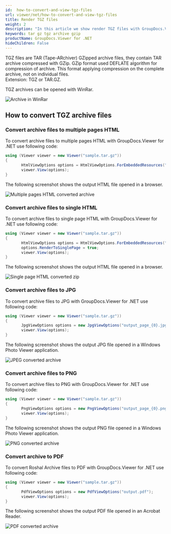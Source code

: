 ```yaml
---
id:  how-to-convert-and-view-tgz-files
url: viewer/net/how-to-convert-and-view-tgz-files
title: Render TGZ files
weight: 2
description: "In this article we show render TGZ files with GroupDocs.Viewer within your .NET applications."
keywords: tar gz tgz archive gzip
productName: GroupDocs.Viewer for .NET
hideChildren: False
---
```


TGZ files are TAR (Tape-ARchiver) GZipped archive files, they contain TAR archive compressed with GZip.
GZip format used DEFLATE algorithm for compression of archive. This format applying compression on the complete archive, not on individual files. \
Extension: TGZ or TAR.GZ.

TGZ archives can be opened with WinRar.

![Archive in WinRar](/viewer/net/images/how-to-convert-and-view-tgz-files/tgz-in-winrar.png)

## How to convert TGZ archive files

### Convert archive files to multiple pages HTML

To convert archive files to multiple pages HTML with GroupDocs.Viewer for .NET use following code:

```csharp
using (Viewer viewer = new Viewer("sample.tar.gz"))
{
       HtmlViewOptions options = HtmlViewOptions.ForEmbeddedResources("output_page_{0}.html");
       viewer.View(options);
}
```

The following screenshot shows the output HTML file opened in a browser.

![Multiple pages HTML converted archive](/viewer/net/images/how-to-convert-and-view-tgz-files/tgz-to-multiple-html.png)

### Convert archive files to single HTML

To convert archive files to single page HTML with GroupDocs.Viewer for .NET use following code:

```csharp
using (Viewer viewer = new Viewer("sample.tar.gz"))
{
       HtmlViewOptions options = HtmlViewOptions.ForEmbeddedResources("output.html");
       options.RenderToSinglePage = true;
       viewer.View(options);
}
```

The following screenshot shows the output HTML file opened in a browser.

![Single page HTML converted zip](/viewer/net/images/how-to-convert-and-view-tgz-files/tgz-to-single-html.png)

### Convert archive files to JPG

To convert archive files to JPG with GroupDocs.Viewer for .NET use following code:

```csharp
using (Viewer viewer = new Viewer("sample.tar.gz"))
{
       JpgViewOptions options = new JpgViewOptions("output_page_{0}.jpg");
       viewer.View(options);
}
```

The following screenshot shows the output JPG file opened in a Windows Photo Viewer application.

![JPEG converted archive](/viewer/net/images/how-to-convert-and-view-tgz-files/tgz-in-jpg.png)

### Convert archive files to PNG

To convert archive files to PNG with GroupDocs.Viewer for .NET use following code:

```csharp
using (Viewer viewer = new Viewer("sample.tar.gz"))
{
       PngViewOptions options = new PngViewOptions("output_page_{0}.png");
       viewer.View(options);
}
```

The following screenshot shows the output PNG file opened in a Windows Photo Viewer application.

![PNG converted archive](/viewer/net/images/how-to-convert-and-view-tgz-files/tgz-in-png.png)

### Convert archive to PDF

To convert Roshal Archive files to PDF with GroupDocs.Viewer for .NET use following code:

```csharp
using (Viewer viewer = new Viewer("sample.tar.gz"))
{
       PdfViewOptions options = new PdfViewOptions("output.pdf");
       viewer.View(options);
}
```

The following screenshot shows the output PDF file opened in an Acrobat Reader.

![PDF converted archive](/viewer/net/images/how-to-convert-and-view-tgz-files/tgz-in-pdf.png)
